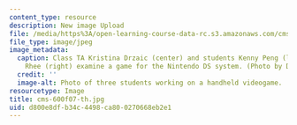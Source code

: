 ```yaml
---
content_type: resource
description: New image Upload
file: /media/https%3A/open-learning-course-data-rc.s3.amazonaws.com/cms-600-videogame-theory-and-analysis-fall-2007/d800e8dfb34c4498ca800270668eb2e1_cms-600f07-th.jpg
file_type: image/jpeg
image_metadata:
  caption: Class TA Kristina Drzaic (center) and students Kenny Peng (left) and Clara
    Rhee (right) examine a game for the Nintendo DS system. (Photo by Dr. Alice Robison.)
  credit: ''
  image-alt: Photo of three students working on a handheld videogame.
resourcetype: Image
title: cms-600f07-th.jpg
uid: d800e8df-b34c-4498-ca80-0270668eb2e1
---
```

